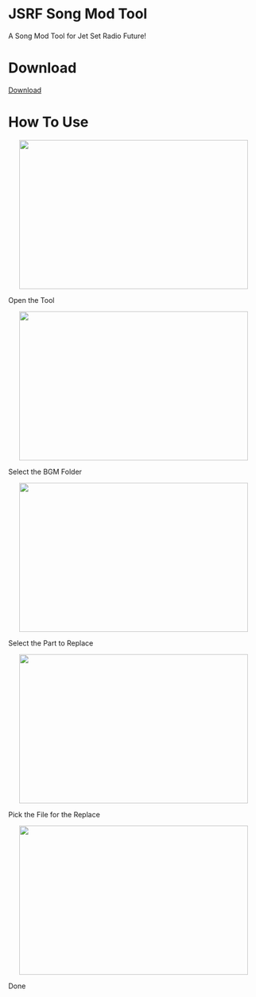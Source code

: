 # JSRF Song Mod Tool
A Song Mod Tool for Jet Set Radio Future! 

# Download
[Download](https://github.com/chrisderwahre/JSRF_Song_Mod_Tool/releases)

# How To Use
<p align="center">
  <img width="460" height="300" src="https://github.com/chrisderwahre/JSRF_Song_Mod_Tool/tree/master/Screenshots/Screenshot_1.png">
</p>

Open the Tool

<p align="center">
  <img width="460" height="300" src="https://github.com/chrisderwahre/JSRF_Song_Mod_Tool/tree/master/Screenshots/Screenshot_2.png">
</p>

Select the BGM Folder

<p align="center">
  <img width="460" height="300" src="https://github.com/chrisderwahre/JSRF_Song_Mod_Tool/tree/master/Screenshots/Screenshot_3.png">
</p>

Select the Part to Replace

<p align="center">
  <img width="460" height="300" src="https://github.com/chrisderwahre/JSRF_Song_Mod_Tool/tree/master/Screenshots/Screenshot_4.png">
</p>

Pick the File for the Replace
<p align="center">
  <img width="460" height="300" src="https://github.com/chrisderwahre/JSRF_Song_Mod_Tool/tree/master/Screenshots/Screenshot_5.png">
</p>

Done

